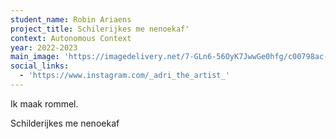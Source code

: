 ```yaml
---
student_name: Robin Ariaens
project_title: Schilerijkes me nenoekaf'
context: Autonomous Context
year: 2022-2023
main_image: 'https://imagedelivery.net/7-GLn6-56OyK7JwwGe0hfg/c00798ac-2ee8-4ff4-a875-43e2ad8d1b00'
social_links:
  - 'https://www.instagram.com/_adri_the_artist_'
---
```

Ik maak rommel.

Schilderijkes me nenoekaf 